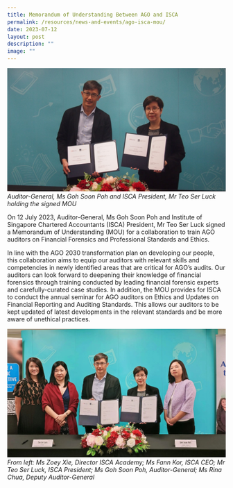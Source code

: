 ```yaml
---
title: Memorandum of Understanding Between AGO and ISCA
permalink: /resources/news-and-events/ago-isca-mou/
date: 2023-07-12
layout: post
description: ""
image: ""
---
```

![](/images/News%20&%20Events%20Photos/2023/agoiscamou.jpg)
*Auditor-General, Ms Goh Soon Poh and ISCA President, Mr Teo Ser Luck holding the signed MOU*

On 12 July 2023, Auditor-General, Ms Goh Soon Poh and Institute of Singapore Chartered Accountants (ISCA) President, Mr Teo Ser Luck signed a Memorandum of Understanding (MOU) for a collaboration to train AGO auditors on Financial Forensics and Professional Standards and Ethics.  
  
In line with the AGO 2030 transformation plan on developing our people, this collaboration aims to equip our auditors with relevant skills and competencies in newly identified areas that are critical for AGO’s audits. Our auditors can look forward to deepening their knowledge of financial forensics through training conducted by leading financial forensic experts and carefully-curated case studies. In addition, the MOU provides for ISCA to conduct the annual seminar for AGO auditors on Ethics and Updates on Financial Reporting and Auditing Standards. This allows our auditors to be kept updated of latest developments in the relevant standards and be more aware of unethical practices.

![](/images/News%20&%20Events%20Photos/2023/agoiscamou2.jpg)
*From left: Ms Zoey Xie, Director ISCA Academy; Ms Fann Kor, ISCA CEO; Mr Teo Ser Luck, ISCA President; Ms Goh Soon Poh, Auditor-General; Ms Rina Chua, Deputy Auditor-General*